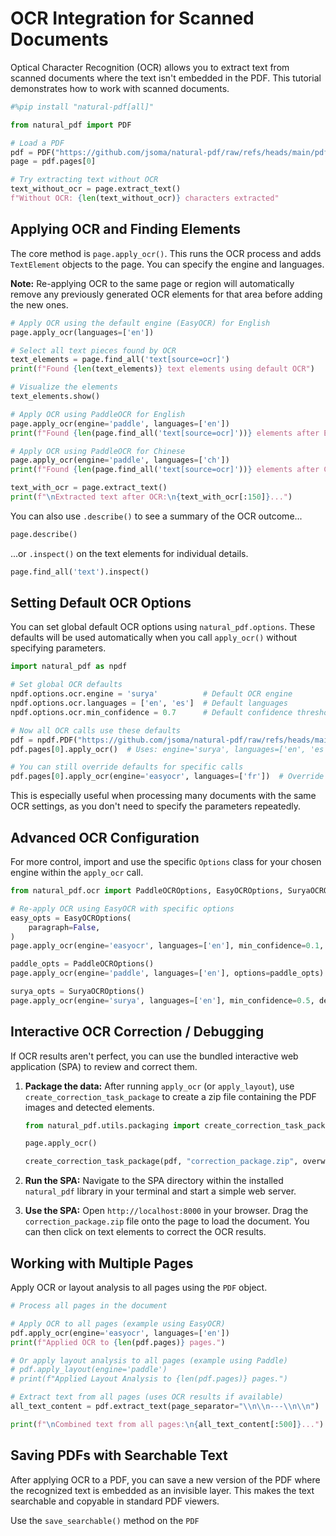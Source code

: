 # OCR Integration for Scanned Documents

Optical Character Recognition (OCR) allows you to extract text from scanned documents where the text isn't embedded in the PDF. This tutorial demonstrates how to work with scanned documents.

```python
#%pip install "natural-pdf[all]"
```

```python
from natural_pdf import PDF

# Load a PDF
pdf = PDF("https://github.com/jsoma/natural-pdf/raw/refs/heads/main/pdfs/needs-ocr.pdf")
page = pdf.pages[0]

# Try extracting text without OCR
text_without_ocr = page.extract_text()
f"Without OCR: {len(text_without_ocr)} characters extracted"
```

## Applying OCR and Finding Elements

The core method is `page.apply_ocr()`. This runs the OCR process and adds `TextElement` objects to the page. You can specify the engine and languages.

**Note:** Re-applying OCR to the same page or region will automatically remove any previously generated OCR elements for that area before adding the new ones.

```python
# Apply OCR using the default engine (EasyOCR) for English
page.apply_ocr(languages=['en'])

# Select all text pieces found by OCR
text_elements = page.find_all('text[source=ocr]')
print(f"Found {len(text_elements)} text elements using default OCR")

# Visualize the elements
text_elements.show()
```

```python
# Apply OCR using PaddleOCR for English
page.apply_ocr(engine='paddle', languages=['en'])
print(f"Found {len(page.find_all('text[source=ocr]'))} elements after English OCR.")

# Apply OCR using PaddleOCR for Chinese
page.apply_ocr(engine='paddle', languages=['ch'])
print(f"Found {len(page.find_all('text[source=ocr]'))} elements after Chinese OCR.")

text_with_ocr = page.extract_text()
print(f"\nExtracted text after OCR:\n{text_with_ocr[:150]}...")
```

You can also use `.describe()` to see a summary of the OCR outcome...

```python
page.describe()
```

...or `.inspect()` on the text elements for individual details.

```python
page.find_all('text').inspect()
```

## Setting Default OCR Options

You can set global default OCR options using `natural_pdf.options`. These defaults will be used automatically when you call `apply_ocr()` without specifying parameters.

```python
import natural_pdf as npdf

# Set global OCR defaults
npdf.options.ocr.engine = 'surya'          # Default OCR engine
npdf.options.ocr.languages = ['en', 'es']  # Default languages
npdf.options.ocr.min_confidence = 0.7      # Default confidence threshold

# Now all OCR calls use these defaults
pdf = npdf.PDF("https://github.com/jsoma/natural-pdf/raw/refs/heads/main/pdfs/needs-ocr.pdf")
pdf.pages[0].apply_ocr()  # Uses: engine='surya', languages=['en', 'es'], min_confidence=0.7

# You can still override defaults for specific calls
pdf.pages[0].apply_ocr(engine='easyocr', languages=['fr'])  # Override engine and languages
```

This is especially useful when processing many documents with the same OCR settings, as you don't need to specify the parameters repeatedly.

## Advanced OCR Configuration

For more control, import and use the specific `Options` class for your chosen engine within the `apply_ocr` call.

```python
from natural_pdf.ocr import PaddleOCROptions, EasyOCROptions, SuryaOCROptions

# Re-apply OCR using EasyOCR with specific options
easy_opts = EasyOCROptions(
    paragraph=False,
)
page.apply_ocr(engine='easyocr', languages=['en'], min_confidence=0.1, options=easy_opts)

paddle_opts = PaddleOCROptions()
page.apply_ocr(engine='paddle', languages=['en'], options=paddle_opts)

surya_opts = SuryaOCROptions()
page.apply_ocr(engine='surya', languages=['en'], min_confidence=0.5, detect_only=True, options=surya_opts)
```

## Interactive OCR Correction / Debugging

If OCR results aren't perfect, you can use the bundled interactive web application (SPA) to review and correct them.

1.  **Package the data:**
    After running `apply_ocr` (or `apply_layout`), use `create_correction_task_package` to create a zip file containing the PDF images and detected elements.

    ```python
    from natural_pdf.utils.packaging import create_correction_task_package

    page.apply_ocr()

    create_correction_task_package(pdf, "correction_package.zip", overwrite=True)
    ```

2.  **Run the SPA:**
    Navigate to the SPA directory within the installed `natural_pdf` library in your terminal and start a simple web server.

3.  **Use the SPA:**
    Open `http://localhost:8000` in your browser. Drag the `correction_package.zip` file onto the page to load the document. You can then click on text elements to correct the OCR results.


## Working with Multiple Pages

Apply OCR or layout analysis to all pages using the `PDF` object.

```python
# Process all pages in the document

# Apply OCR to all pages (example using EasyOCR)
pdf.apply_ocr(engine='easyocr', languages=['en'])
print(f"Applied OCR to {len(pdf.pages)} pages.")

# Or apply layout analysis to all pages (example using Paddle)
# pdf.apply_layout(engine='paddle')
# print(f"Applied Layout Analysis to {len(pdf.pages)} pages.")

# Extract text from all pages (uses OCR results if available)
all_text_content = pdf.extract_text(page_separator="\\n\\n---\\n\\n")

print(f"\nCombined text from all pages:\n{all_text_content[:500]}...")
```

## Saving PDFs with Searchable Text

After applying OCR to a PDF, you can save a new version of the PDF where the recognized text is embedded as an invisible layer. This makes the text searchable and copyable in standard PDF viewers.

Use the `save_searchable()` method on the `PDF`